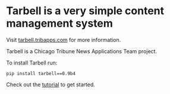# Tarbell is a very simple content management system

Visit [tarbell.tribapps.com](http://tarbell.tribapps.com) for more information.

Tarbell is a Chicago Tribune News Applications Team project.

To install Tarbell run:

    pip install tarbell==0.9b4 

Check out the [tutorial](http://tarbell.readthedocs.org/en/latest/tutorial.html) to get started.
